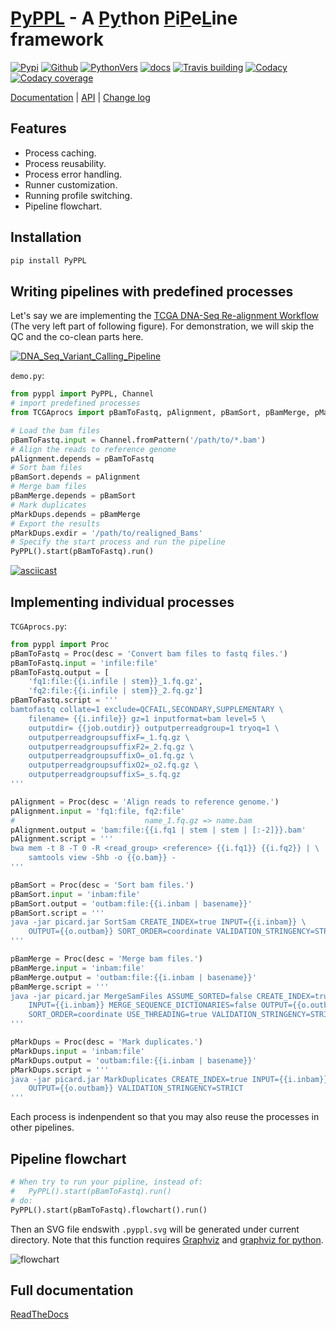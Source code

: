 # [PyPPL][3] - A [Py](#)thon [P](#)i[P](#)e[L](#)ine framework

[![Pypi][10]][18] [![Github][11]][3] [![PythonVers][14]][18] [![docs][19]][1] [![Travis building][5]][7] [![Codacy][4]][8] [![Codacy coverage][6]][8]

[Documentation][1] | [API][2] | [Change log][9]

<!-- toc -->
## Features
- Process caching.
- Process reusability.
- Process error handling.
- Runner customization.
- Running profile switching.
- Pipeline flowchart.

## Installation
```bash
pip install PyPPL
```

## Writing pipelines with predefined processes
Let's say we are implementing the [TCGA DNA-Seq Re-alignment Workflow][16]
(The very left part of following figure).
For demonstration, we will skip the QC and the co-clean parts here.

[![DNA_Seq_Variant_Calling_Pipeline][15]][16]

`demo.py`:
```python
from pyppl import PyPPL, Channel
# import predefined processes
from TCGAprocs import pBamToFastq, pAlignment, pBamSort, pBamMerge, pMarkDups

# Load the bam files
pBamToFastq.input = Channel.fromPattern('/path/to/*.bam')
# Align the reads to reference genome
pAlignment.depends = pBamToFastq
# Sort bam files
pBamSort.depends = pAlignment
# Merge bam files
pBamMerge.depends = pBamSort
# Mark duplicates
pMarkDups.depends = pBamMerge
# Export the results
pMarkDups.exdir = '/path/to/realigned_Bams'
# Specify the start process and run the pipeline
PyPPL().start(pBamToFastq).run()
```

[![asciicast][20]][21]

## Implementing individual processes
`TCGAprocs.py`:
```python
from pyppl import Proc
pBamToFastq = Proc(desc = 'Convert bam files to fastq files.')
pBamToFastq.input = 'infile:file'
pBamToFastq.output = [
    'fq1:file:{{i.infile | stem}}_1.fq.gz',
    'fq2:file:{{i.infile | stem}}_2.fq.gz']
pBamToFastq.script = '''
bamtofastq collate=1 exclude=QCFAIL,SECONDARY,SUPPLEMENTARY \
    filename= {{i.infile}} gz=1 inputformat=bam level=5 \
    outputdir= {{job.outdir}} outputperreadgroup=1 tryoq=1 \
    outputperreadgroupsuffixF=_1.fq.gz \
    outputperreadgroupsuffixF2=_2.fq.gz \
    outputperreadgroupsuffixO=_o1.fq.gz \
    outputperreadgroupsuffixO2=_o2.fq.gz \
    outputperreadgroupsuffixS=_s.fq.gz
'''

pAlignment = Proc(desc = 'Align reads to reference genome.')
pAlignment.input = 'fq1:file, fq2:file'
#                             name_1.fq.gz => name.bam
pAlignment.output = 'bam:file:{{i.fq1 | stem | stem | [:-2]}}.bam'
pAlignment.script = '''
bwa mem -t 8 -T 0 -R <read_group> <reference> {{i.fq1}} {{i.fq2}} | \
    samtools view -Shb -o {{o.bam}} -
'''

pBamSort = Proc(desc = 'Sort bam files.')
pBamSort.input = 'inbam:file'
pBamSort.output = 'outbam:file:{{i.inbam | basename}}'
pBamSort.script = '''
java -jar picard.jar SortSam CREATE_INDEX=true INPUT={{i.inbam}} \
    OUTPUT={{o.outbam}} SORT_ORDER=coordinate VALIDATION_STRINGENCY=STRICT
'''

pBamMerge = Proc(desc = 'Merge bam files.')
pBamMerge.input = 'inbam:file'
pBamMerge.output = 'outbam:file:{{i.inbam | basename}}'
pBamMerge.script = '''
java -jar picard.jar MergeSamFiles ASSUME_SORTED=false CREATE_INDEX=true \
    INPUT={{i.inbam}} MERGE_SEQUENCE_DICTIONARIES=false OUTPUT={{o.outbam}} \
    SORT_ORDER=coordinate USE_THREADING=true VALIDATION_STRINGENCY=STRICT
'''

pMarkDups = Proc(desc = 'Mark duplicates.')
pMarkDups.input = 'inbam:file'
pMarkDups.output = 'outbam:file:{{i.inbam | basename}}'
pMarkDups.script = '''
java -jar picard.jar MarkDuplicates CREATE_INDEX=true INPUT={{i.inbam}} \
    OUTPUT={{o.outbam}} VALIDATION_STRINGENCY=STRICT
'''
```

Each process is indenpendent so that you may also reuse the processes in other pipelines.

## Pipeline flowchart
```python
# When try to run your pipline, instead of:
#   PyPPL().start(pBamToFastq).run()
# do:
PyPPL().start(pBamToFastq).flowchart().run()
```
Then an SVG file endswith `.pyppl.svg` will be generated under current directory.
Note that this function requires [Graphviz][13] and [graphviz for python][12].

![flowchart][17]

## Full documentation
[ReadTheDocs][1]


[1]: https://pyppl.readthedocs.io/en/latest/
[2]: https://pyppl.readthedocs.io/en/latest/api/
[3]: https://github.com/pwwang/pyppl/
[4]: https://img.shields.io/codacy/grade/a04aac445f384a8dbe47da19c779763f.svg?style=flat-square
[5]: https://img.shields.io/travis/pwwang/PyPPL.svg?style=flat-square
[6]: https://img.shields.io/codacy/coverage/a04aac445f384a8dbe47da19c779763f.svg?style=flat-square
[7]: https://travis-ci.org/pwwang/PyPPL
[8]: https://app.codacy.com/project/pwwang/PyPPL/dashboard
[9]: https://pyppl.readthedocs.io/en/latest/CHANGELOG/
[10]: https://img.shields.io/pypi/v/pyppl.svg?style=flat-square
[11]: https://img.shields.io/github/tag/pwwang/PyPPL.svg?style=flat-square
[12]: https://github.com/xflr6/graphviz
[13]: https://www.graphviz.org/
[14]: https://img.shields.io/pypi/pyversions/PyPPL.svg?style=flat-square
[15]: https://docs.gdc.cancer.gov/Data/Bioinformatics_Pipelines/images/dna-alignment-pipeline_0.png
[16]: https://docs.gdc.cancer.gov/Data/Bioinformatics_Pipelines/DNA_Seq_Variant_Calling_Pipeline/
[17]: https://raw.githubusercontent.com/pwwang/PyPPL/development/examples/demo/demo.pyppl.svg?sanitize=true
[18]: https://pypi.org/project/PyPPL/
[19]: https://img.shields.io/readthedocs/pyppl.svg?style=flat-square
[20]: https://asciinema.org/a/i9LBa5l6bSPWrx1ETTesIoK1Q.svg?sanitize=true
[21]: https://asciinema.org/a/i9LBa5l6bSPWrx1ETTesIoK1Q